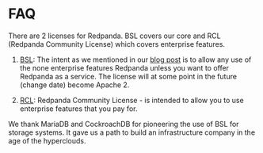 # FAQ

There are 2 licenses for Redpanda. BSL covers our core and RCL (Redpanda Community License) 
which covers enterprise features. 

1. [BSL](bsl.md): The intent as we mentioned in our [blog post](https://redpanda.com/blog/open-source/)
is to allow any use of the none enterprise features Redpanda unless you want to 
offer Redpanda as a service. The license will at some point in the future (change date) become Apache 2.

2. [RCL](rcl.md): Redpanda Community License - is intended to allow you to use enterprise features
that you pay for. 

We thank MariaDB and CockroachDB for pioneering the use of BSL for storage systems. 
It gave us a path to build an infrastructure company in the age of the hyperclouds. 
